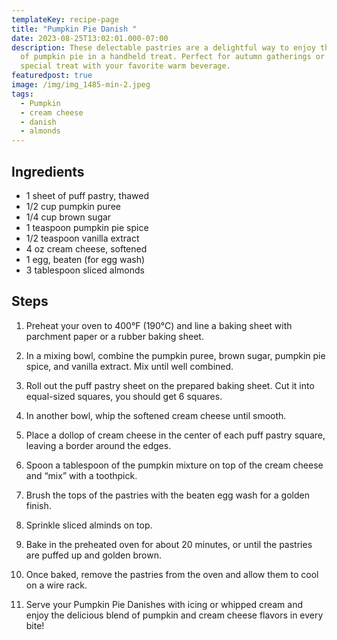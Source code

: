 ```yaml
---
templateKey: recipe-page
title: "Pumpkin Pie Danish "
date: 2023-08-25T13:02:01.000-07:00
description: These delectable pastries are a delightful way to enjoy the flavors
  of pumpkin pie in a handheld treat. Perfect for autumn gatherings or as a
  special treat with your favorite warm beverage.
featuredpost: true
image: /img/img_1485-min-2.jpeg
tags:
  - Pumpkin
  - cream cheese
  - danish
  - almonds
---
```

## **Ingredients**

- 1 sheet of puff pastry, thawed
- 1/2 cup pumpkin puree
- 1/4 cup brown sugar
- 1 teaspoon pumpkin pie spice
- 1/2 teaspoon vanilla extract
- 4 oz cream cheese, softened
- 1 egg, beaten (for egg wash)
- 3 tablespoon sliced almonds 

## **Steps**

1. Preheat your oven to 400°F (190°C) and line a baking sheet with parchment paper or a rubber baking sheet.

2. In a mixing bowl, combine the pumpkin puree, brown sugar, pumpkin pie spice, and vanilla extract. Mix until well combined.

3. Roll out the puff pastry sheet on the prepared baking sheet. Cut it into equal-sized squares, you should get 6 squares.

4. In another bowl, whip the softened cream cheese until smooth.

5. Place a dollop of cream cheese in the center of each puff pastry square, leaving a border around the edges.

6. Spoon a tablespoon of the pumpkin mixture on top of the cream cheese and “mix” with a toothpick.

7. Brush the tops of the pastries with the beaten egg wash for a golden finish.

8. Sprinkle sliced alminds on top.

9. Bake in the preheated oven for about 20 minutes, or until the pastries are puffed up and golden brown.

10. Once baked, remove the pastries from the oven and allow them to cool on a wire rack.

11. Serve your Pumpkin Pie Danishes with icing or whipped cream and enjoy the delicious blend of pumpkin and cream cheese flavors in every bite!




